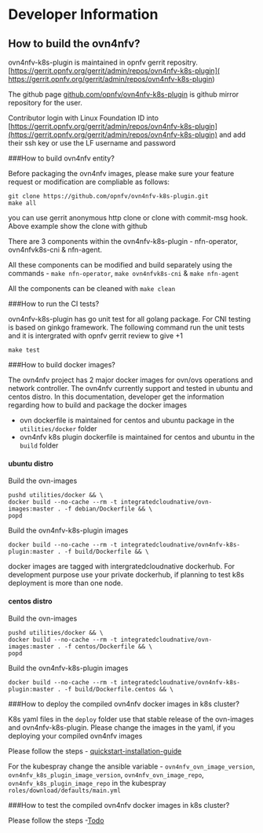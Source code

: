 # Developer Information

## How to build the ovn4nfv?

ovn4nfv-k8s-plugin is maintained in opnfv gerrit repositry.[https://gerrit.opnfv.org/gerrit/admin/repos/ovn4nfv-k8s-plugin](
https://gerrit.opnfv.org/gerrit/admin/repos/ovn4nfv-k8s-plugin)

The github page [github.com/opnfv/ovn4nfv-k8s-plugin](https://github.com/opnfv/ovn4nfv-k8s-plugin/)
is github mirror repository for the user.

Contributor login with Linux Foundation ID into [https://gerrit.opnfv.org/gerrit/admin/repos/ovn4nfv-k8s-plugin](https://gerrit.opnfv.org/gerrit/admin/repos/ovn4nfv-k8s-plugin)
and add their ssh key or use the LF username and password

###How to build ovn4nfv entity?

Before packaging the ovn4nfv images, please make sure your feature request or
modification are compliable as follows:

```
git clone https://github.com/opnfv/ovn4nfv-k8s-plugin.git
make all
```

you can use gerrit anonymous http clone or clone with commit-msg hook. Above example show the clone with github

There are 3 components within the ovn4nfv-k8s-plugin - nfn-operator, ovn4nfvk8s-cni & nfn-agent.

All these components can be modified and build separately using the commands -  `make nfn-operator`, `make ovn4nfvk8s-cni` &
`make nfn-agent`

All the components can be cleaned with `make clean`

###How to run the CI tests?

ovn4nfv-k8s-plugin has go unit test for all golang package. For CNI testing is based on ginkgo framework.
The following command run the unit tests and it is intergrated with opnfv gerrit review to give +1

```
make test
```

###How to build docker images?

The ovn4nfv project has 2 major docker images for ovn/ovs operations and network
controller. The ovn4nfv currently support and tested in ubuntu and centos distro.
In this documentation, developer get the information regarding how to build and
package the docker images

- ovn dockerfile is maintained for centos and ubuntu package in the `utilities/docker` folder
- ovn4nfv k8s plugin dockerfile is maintained for centos and ubuntu in the `build` folder

#### ubuntu distro
Build the ovn-images
```
pushd utilities/docker && \
docker build --no-cache --rm -t integratedcloudnative/ovn-images:master . -f debian/Dockerfile && \
popd
```
Build the ovn4nfv-k8s-plugin images
```
docker build --no-cache --rm -t integratedcloudnative/ovn4nfv-k8s-plugin:master . -f build/Dockerfile && \
```

docker images are tagged with intergratedcloudnative dockerhub.
For development purpose use your private dockerhub, if planning to test k8s deployment is more than one node.

#### centos distro
Build the ovn-images
```
pushd utilities/docker && \
docker build --no-cache --rm -t integratedcloudnative/ovn-images:master . -f centos/Dockerfile && \
popd
```
Build the ovn4nfv-k8s-plugin images
```
docker build --no-cache --rm -t integratedcloudnative/ovn4nfv-k8s-plugin:master . -f build/Dockerfile.centos && \
```

###How to deploy the compiled ovn4nfv docker images in k8s cluster?

K8s yaml files in the `deploy` folder use that stable release of the ovn-images and ovn4nfv-k8s-plugin.
Please change the images in the yaml, if you deploying your compiled ovn4nfv images

Please follow the steps - [quickstart-installation-guide](https://github.com/opnfv/ovn4nfv-k8s-plugin#quickstart-installation-guide)

For the kubespray change the ansible variable - `ovn4nfv_ovn_image_version`, `ovn4nfv_k8s_plugin_image_version`,
`ovn4nfv_ovn_image_repo`, `ovn4nfv_k8s_plugin_image_repo` in the kubespray `roles/download/defaults/main.yml`

###How to test the compiled ovn4nfv docker images in k8s cluster?

Please follow the steps -[Todo](Todo)
